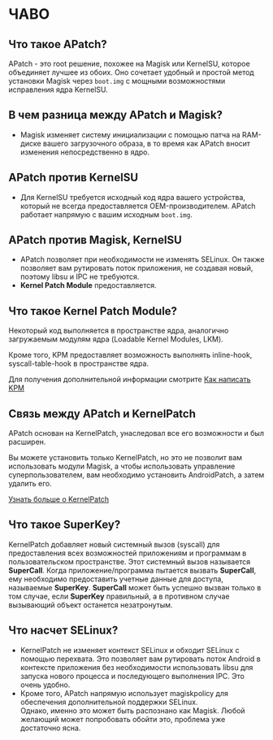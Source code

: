 # ЧАВО


## Что такое APatch?
APatch - это root решение, похожее на Magisk или KernelSU, которое объединяет лучшее из обоих.
Оно сочетает удобный и простой метод установки Magisk через `boot.img` с мощными возможностями исправления ядра KernelSU.

## В чем разница между APatch и Magisk?
- Magisk изменяет систему инициализации с помощью патча на RAM-диске вашего загрузочного образа, в то время как APatch вносит изменения непосредственно в ядро.


## APatch против KernelSU
- Для KernelSU требуется исходный код ядра вашего устройства, который не всегда предоставляется OEM-производителем. APatch работает напрямую с вашим исходным `boot.img`.


## APatch против Magisk, KernelSU
- APatch позволяет при необходимости не изменять SELinux. Он также позволяет вам рутировать поток приложения, не создавая новый, поэтому libsu и IPC не требуются.
- **Kernel Patch Module** предоставляется.


## Что такое Kernel Patch Module?
Некоторый код выполняется в пространстве ядра, аналогично загружаемым модулям ядра (Loadable Kernel Modules, LKM).

Кроме того, KPM предоставляет возможность выполнять inline-hook, syscall-table-hook в пространстве ядра.

Для получения дополнительной информации смотрите [Как написать KPM](https://github.com/bmax121/KernelPatch/blob/main/doc/module.md)


## Связь между APatch и KernelPatch

APatch основан на KernelPatch, унаследовал все его возможности и был расширен.

Вы можете установить только KernelPatch, но это не позволит вам использовать модули Magisk, а чтобы использовать управление суперпользователем, вам необходимо установить AndroidPatch, а затем удалить его.

[Узнать больше о KernelPatch](https://github.com/bmax121/KernelPatch)


## Что такое SuperKey?
KernelPatch добавляет новый системный вызов (syscall) для предоставления всех возможностей приложениям и программам в пользовательском пространстве. Этот системный вызов называется **SuperCall**.
Когда приложение/программа пытается вызвать **SuperCall**, ему необходимо предоставить учетные данные для доступа, называемые **SuperKey**.
**SuperCall** может быть успешно вызван только в том случае, если **SuperKey** правильный, а в противном случае вызывающий объект останется незатронутым.


## Что насчет SELinux?
- KernelPatch не изменяет контекст SELinux и обходит SELinux с помощью перехвата.
  Это позволяет вам рутировать поток Android в контексте приложения без необходимости использовать libsu для запуска нового процесса и последующего выполнения IPC.
  Это очень удобно.
- Кроме того, APatch напрямую использует magiskpolicy для обеспечения дополнительной поддержки SELinux.  
  Однако, именно это может быть распознано как Magisk. Любой желающий может попробовать обойти это, проблема уже достаточно ясна.